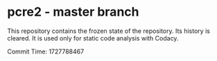 # pcre2 - master branch

This repository contains the frozen state of the repository.
Its history is cleared. It is used only for static code
analysis with Codacy.

Commit Time: 1727788467